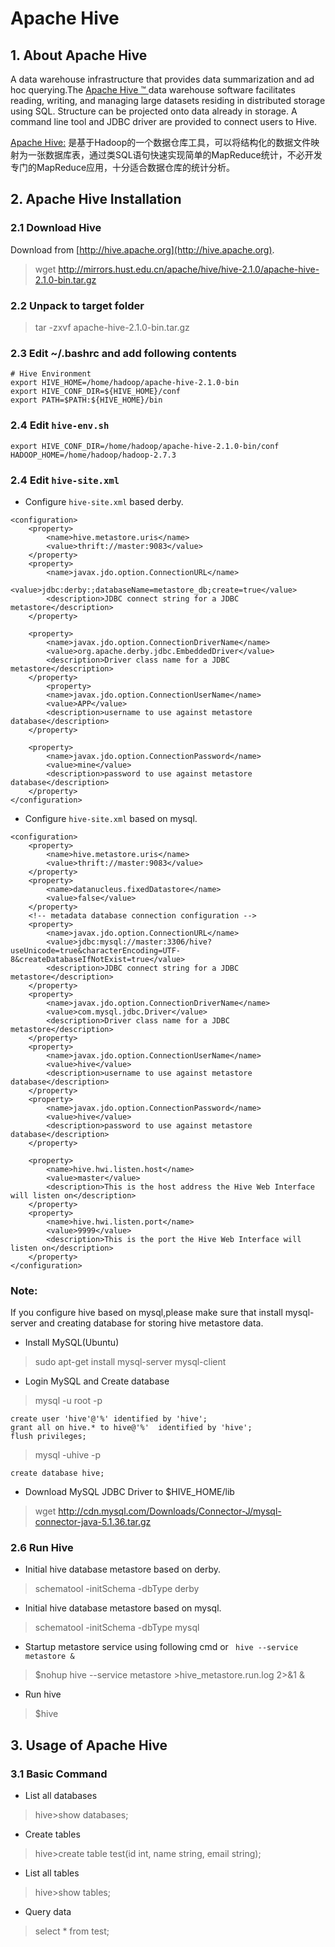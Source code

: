 # Apache Hive

## 1. About Apache Hive
A data warehouse infrastructure that provides data summarization and ad hoc querying.The [Apache Hive ™ ](http://hive.apache.org/)data warehouse software facilitates reading, writing, and managing large datasets residing in distributed storage using SQL. Structure can be projected onto data already in storage. A command line tool and JDBC driver are provided to connect users to Hive.

[Apache Hive:](http://blog.fens.me/hadoop-family-roadmap/) 是基于Hadoop的一个数据仓库工具，可以将结构化的数据文件映射为一张数据库表，通过类SQL语句快速实现简单的MapReduce统计，不必开发专门的MapReduce应用，十分适合数据仓库的统计分析。

## 2. Apache Hive Installation
### 2.1 Download Hive
Download from [http://hive.apache.org](http://hive.apache.org).
> wget http://mirrors.hust.edu.cn/apache/hive/hive-2.1.0/apache-hive-2.1.0-bin.tar.gz

### 2.2 Unpack to target folder
> tar -zxvf apache-hive-2.1.0-bin.tar.gz

### 2.3 Edit ~/.bashrc and add following contents

```
# Hive Environment
export HIVE_HOME=/home/hadoop/apache-hive-2.1.0-bin
export HIVE_CONF_DIR=${HIVE_HOME}/conf
export PATH=$PATH:${HIVE_HOME}/bin
```

### 2.4 Edit ```hive-env.sh```

```
export HIVE_CONF_DIR=/home/hadoop/apache-hive-2.1.0-bin/conf
HADOOP_HOME=/home/hadoop/hadoop-2.7.3
```

### 2.4 Edit ```hive-site.xml```

* Configure ```hive-site.xml```  based derby.

```
<configuration>
    <property>
        <name>hive.metastore.uris</name>
        <value>thrift://master:9083</value>
    </property>
    <property>
        <name>javax.jdo.option.ConnectionURL</name>
        <value>jdbc:derby:;databaseName=metastore_db;create=true</value>
        <description>JDBC connect string for a JDBC metastore</description>
    </property>

    <property>
        <name>javax.jdo.option.ConnectionDriverName</name>
        <value>org.apache.derby.jdbc.EmbeddedDriver</value>
        <description>Driver class name for a JDBC metastore</description>
    </property>
        <property>
        <name>javax.jdo.option.ConnectionUserName</name>
        <value>APP</value>
        <description>username to use against metastore database</description>
    </property>

    <property>
        <name>javax.jdo.option.ConnectionPassword</name>
        <value>mine</value>
        <description>password to use against metastore database</description>
    </property>
</configuration>
```

* Configure ```hive-site.xml```  based on mysql.

```
<configuration>
    <property>  
        <name>hive.metastore.uris</name>  
        <value>thrift://master:9083</value>  
    </property>
    <property>   
        <name>datanucleus.fixedDatastore</name>   
        <value>false</value>   
    </property>
    <!-- metadata database connection configuration -->
    <property>
        <name>javax.jdo.option.ConnectionURL</name>
        <value>jdbc:mysql://master:3306/hive?useUnicode=true&characterEncoding=UTF-8&createDatabaseIfNotExist=true</value>
        <description>JDBC connect string for a JDBC metastore</description>
    </property>
    <property>
        <name>javax.jdo.option.ConnectionDriverName</name>
        <value>com.mysql.jdbc.Driver</value>
        <description>Driver class name for a JDBC metastore</description>
    </property>
    <property>
        <name>javax.jdo.option.ConnectionUserName</name>
        <value>hive</value>
        <description>username to use against metastore database</description>
    </property>
    <property>
        <name>javax.jdo.option.ConnectionPassword</name>
        <value>hive</value>
        <description>password to use against metastore database</description>
    </property>

    <property>
        <name>hive.hwi.listen.host</name>
        <value>master</value>
        <description>This is the host address the Hive Web Interface will listen on</description>
    </property>
    <property>
        <name>hive.hwi.listen.port</name>
        <value>9999</value>
        <description>This is the port the Hive Web Interface will listen on</description>
    </property>
</configuration>
```
### Note:

If you configure hive based on mysql,please make sure that install mysql-server and creating database for storing hive metastore data.

* Install MySQL(Ubuntu)
> sudo apt-get install mysql-server mysql-client

* Login MySQL and Create database
> mysql -u root -p

```
create user 'hive'@'%' identified by 'hive';
grant all on hive.* to hive@'%'  identified by 'hive';  
flush privileges;  
```

> mysql -uhive -p

```create database hive;```

* Download MySQL JDBC Driver to $HIVE_HOME/lib
> wget http://cdn.mysql.com/Downloads/Connector-J/mysql-connector-java-5.1.36.tar.gz

### 2.6 Run Hive

* Initial hive database metastore based on derby.
> schematool -initSchema -dbType derby

* Initial hive database metastore based on mysql.
> schematool -initSchema -dbType mysql

* Startup metastore service using following cmd or ``` hive --service metastore &```
> $nohup hive --service metastore >hive_metastore.run.log 2>&1 &

* Run hive
> $hive

## 3. Usage of Apache Hive
### 3.1 Basic Command
* List all databases
> hive>show databases;

* Create tables
> hive>create table test(id int, name string, email string);

* List all tables
> hive>show tables;

* Query data
> select * from test;